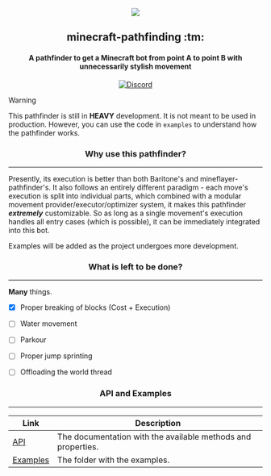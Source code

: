<p align="center">
  <img src="https://avatars.githubusercontent.com/u/79112097?s=200&v=4" />
</p>

<h2 align="center">minecraft-pathfinding :tm:</h2>
<h4 align="center">A pathfinder to get a Minecraft bot from point A to point B with unnecessarily stylish movement</h4>

<p align="center">
  <a href="https://discord.gg/zDzugD3ywn">
    <img src="https://img.shields.io/badge/discord-000000?style=for-the-badge&logo=discord" alt="Discord">
  </a>
</p>

> [!WARNING]
> This pathfinder is still in **HEAVY** development. It is not meant to be used in production. However, you can use the code in `examples` to understand how the pathfinder works.

<h3 align="center">Why use this pathfinder?</h3>

-----

Presently, its execution is better than both Baritone's and mineflayer-pathfinder's. It also follows an entirely different paradigm - each move's execution is split into individual parts, which combined with a modular movement provider/executor/optimizer system, it makes this pathfinder ***extremely*** customizable. So as long as a single movement's execution handles all entry cases (which is possible), it can be immediately integrated into this bot.

Examples will be added as the project undergoes more development.

<h3 align="center">What is left to be done?</h3>

-----

**Many** things.

- [X] Proper breaking of blocks (Cost + Execution)
- [ ] Water movement
- [ ] Parkour
- [ ] Proper jump sprinting
- [ ] Offloading the world thread


<h3 align="center">API and Examples</h3>

-----

| Link | Description |
| --- | --- |
| [API](https://github.com/GenerelSchwerz/minecraft-pathfinding/blob/main/docs/API.md) | The documentation with the available methods and properties. |
| [Examples](https://github.com/GenerelSchwerz/minecraft-pathfinding/tree/main/examples) | The folder with the examples. |
